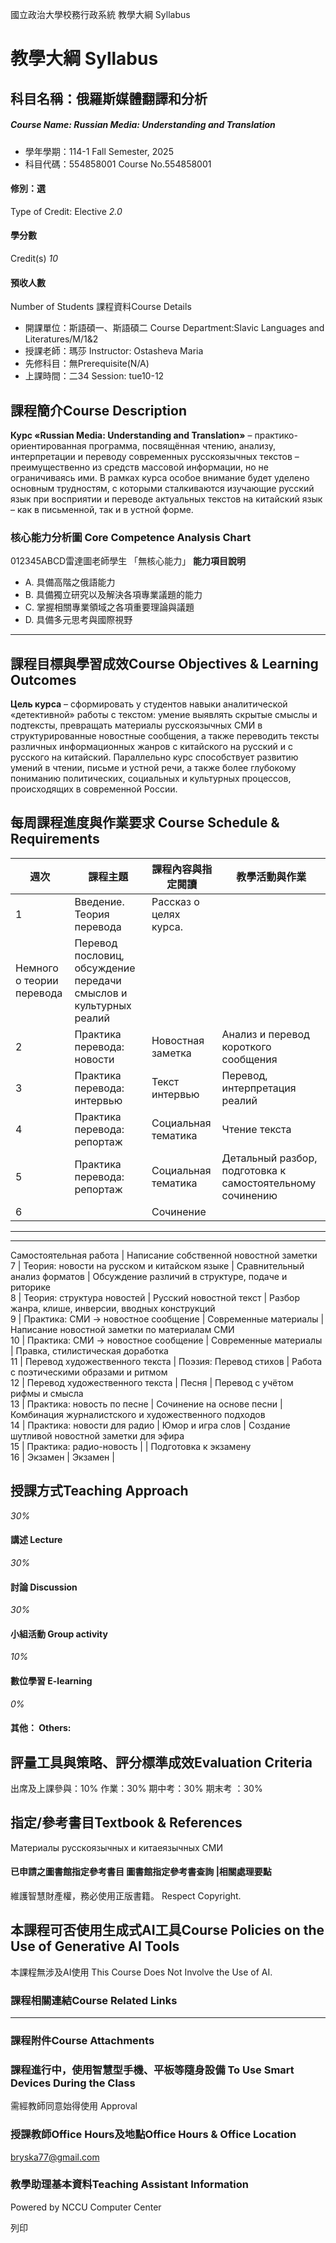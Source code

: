 國立政治大學校務行政系統 教學大綱 Syllabus
# 教學大綱 Syllabus
##  科目名稱：俄羅斯媒體翻譯和分析
#####  Course Name: Russian Media: Understanding and Translation
  * 學年學期：114-1 Fall Semester, 2025 
  * 科目代碼：554858001 Course No.554858001


#### 修別：選
Type of Credit: Elective 
_2.0_
#### 學分數
Credit(s)
_10_
#### 預收人數
Number of Students
課程資料Course Details
  * 開課單位：斯語碩一、斯語碩二 Course Department:Slavic Languages and Literatures/M/1&2 
  * 授課老師：瑪莎 Instructor: Ostasheva Maria 
  * 先修科目：無Prerequisite(N/A)
  * 上課時間：二34 Session: tue10-12


##  課程簡介Course Description
**Курс «Russian Media: Understanding and Translation»** – практико-ориентированная программа, посвящённая чтению, анализу, интерпретации и переводу современных русскоязычных текстов – преимущественно из средств массовой информации, но не ограничиваясь ими.
В рамках курса особое внимание будет уделено основным трудностям, с которыми сталкиваются изучающие русский язык при восприятии и переводе актуальных текстов на китайский язык – как в письменной, так и в устной форме.
###  核心能力分析圖 Core Competence Analysis Chart
012345ABCD雷達圖老師學生
「無核心能力」 
**能力項目說明**
  * A. 具備高階之俄語能力
  * B. 具備獨立研究以及解決各項專業議題的能力
  * C. 掌握相關專業領域之各項重要理論與議題
  * D. 具備多元思考與國際視野


* * *
##  課程目標與學習成效Course Objectives & Learning Outcomes 
**Цель курса** – сформировать у студентов навыки аналитической «детективной» работы с текстом: умение выявлять скрытые смыслы и подтексты, превращать материалы русскоязычных СМИ в структурированные новостные сообщения, а также переводить тексты различных информационных жанров с китайского на русский и с русского на китайский.
Параллельно курс способствует развитию умений в чтении, письме и устной речи, а также более глубокому пониманию политических, социальных и культурных процессов, происходящих в современной России.
##  每周課程進度與作業要求 Course Schedule & Requirements
**週次** |  **課程主題** |  **課程內容與指定閱讀** |  **教學活動與作業**  
---|---|---|---  
1 |  Введение. Теория перевода |  Рассказ о целях курса.  
Немного о теории перевода |  Перевод пословиц, обсуждение передачи смыслов и культурных реалий  
2 |  Практика перевода: новости |  Новостная заметка |  Анализ и перевод короткого сообщения  
3 |  Практика перевода: интервью |  Текст интервью |  Перевод, интерпретация реалий   
4 |  Практика перевода: репортаж |  Социальная тематика |  Чтение текста  
5 |  Практика перевода: репортаж |  Социальная тематика |  Детальный разбор, подготовка к самостоятельному сочинению  
6 |  |  Сочинение   
---  
---  
Самостоятельная работа |  Написание собственной новостной заметки  
7 |  Теория: новости на русском и китайском языке |  Сравнительный анализ форматов |  Обсуждение различий в структуре, подаче и риторике  
8 |  Теория: структура новостей |  Русский новостной текст |  Разбор жанра, клише, инверсии, вводных конструкций  
9 |  Практика: СМИ → новостное сообщение |  Современные материалы |  Написание новостной заметки по материалам СМИ  
10 |  Практика: СМИ → новостное сообщение |  Современные материалы |  Правка, стилистическая доработка  
11 |  Перевод художественного текста |  Поэзия: Перевод стихов |  Работа с поэтическими образами и ритмом  
12 |  Перевод художественного текста |  Песня |  Перевод с учётом рифмы и смысла  
13 |  Практика: новость по песне |  Сочинение на основе песни |  Комбинация журналистского и художественного подходов  
14 |  Практика: новости для радио |  Юмор и игра слов |  Создание шутливой новостной заметки для эфира  
15 |  Практика: радио-новость |  |  Подготовка к экзамену   
16 |  Экзамен |  Экзамен |   
##  授課方式Teaching Approach
_30%_
####  講述 Lecture
_30%_
####  討論 Discussion
_30%_
####  小組活動 Group activity
_10%_
####  數位學習 E-learning
_0%_
####  其他： Others:
##  評量工具與策略、評分標準成效Evaluation Criteria
出席及上課參與：10%
作業：30%
期中考：30%
期末考 ：30%
##  指定/參考書目Textbook & References
Материалы русскоязычных и китаеязычных СМИ
####  已申請之圖書館指定參考書目  圖書館指定參考書查詢 |相關處理要點
維護智慧財產權，務必使用正版書籍。 Respect Copyright.
##  本課程可否使用生成式AI工具Course Policies on the Use of Generative AI Tools
本課程無涉及AI使用 This Course Does Not Involve the Use of AI.
###  課程相關連結Course Related Links
* * *
###  課程附件Course Attachments
###  課程進行中，使用智慧型手機、平板等隨身設備 To Use Smart Devices During the Class
需經教師同意始得使用  Approval
###  授課教師Office Hours及地點Office Hours & Office Location
bryska77@gmail.com
###  教學助理基本資料Teaching Assistant Information
Powered by NCCU Computer Center
  
列印
